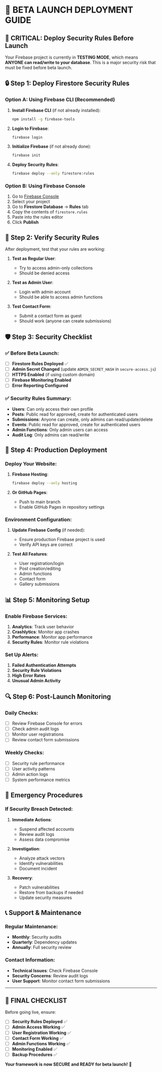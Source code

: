 # 🚀 BETA LAUNCH DEPLOYMENT GUIDE

## 🚨 CRITICAL: Deploy Security Rules Before Launch

Your Firebase project is currently in **TESTING MODE**, which means **ANYONE can read/write to your database**. This is a major security risk that must be fixed before beta launch.

## 🔒 Step 1: Deploy Firestore Security Rules

### Option A: Using Firebase CLI (Recommended)

1. **Install Firebase CLI** (if not already installed):
   ```bash
   npm install -g firebase-tools
   ```

2. **Login to Firebase**:
   ```bash
   firebase login
   ```

3. **Initialize Firebase** (if not already done):
   ```bash
   firebase init
   ```

4. **Deploy Security Rules**:
   ```bash
   firebase deploy --only firestore:rules
   ```

### Option B: Using Firebase Console

1. Go to [Firebase Console](https://console.firebase.google.com)
2. Select your project
3. Go to **Firestore Database** → **Rules** tab
4. Copy the contents of `firestore.rules`
5. Paste into the rules editor
6. Click **Publish**

## 🔐 Step 2: Verify Security Rules

After deployment, test that your rules are working:

1. **Test as Regular User**:
   - Try to access admin-only collections
   - Should be denied access

2. **Test as Admin User**:
   - Login with admin account
   - Should be able to access admin functions

3. **Test Contact Form**:
   - Submit a contact form as guest
   - Should work (anyone can create submissions)

## 🛡️ Step 3: Security Checklist

### ✅ Before Beta Launch:
- [ ] **Firestore Rules Deployed** ✅
- [ ] **Admin Secret Changed** (update `ADMIN_SECRET_HASH` in `secure-access.js`)
- [ ] **HTTPS Enabled** (if using custom domain)
- [ ] **Firebase Monitoring Enabled**
- [ ] **Error Reporting Configured**

### ✅ Security Rules Summary:
- **Users**: Can only access their own profile
- **Posts**: Public read for approved, create for authenticated users
- **Submissions**: Anyone can create, only admins can read/update/delete
- **Events**: Public read for approved, create for authenticated users
- **Admin Functions**: Only admin users can access
- **Audit Log**: Only admins can read/write

## 🚀 Step 4: Production Deployment

### Deploy Your Website:
1. **Firebase Hosting**:
   ```bash
   firebase deploy --only hosting
   ```

2. **Or GitHub Pages**:
   - Push to main branch
   - Enable GitHub Pages in repository settings

### Environment Configuration:
1. **Update Firebase Config** (if needed):
   - Ensure production Firebase project is used
   - Verify API keys are correct

2. **Test All Features**:
   - User registration/login
   - Post creation/editing
   - Admin functions
   - Contact form
   - Gallery submissions

## 📊 Step 5: Monitoring Setup

### Enable Firebase Services:
1. **Analytics**: Track user behavior
2. **Crashlytics**: Monitor app crashes
3. **Performance**: Monitor app performance
4. **Security Rules**: Monitor rule violations

### Set Up Alerts:
1. **Failed Authentication Attempts**
2. **Security Rule Violations**
3. **High Error Rates**
4. **Unusual Admin Activity**

## 🔍 Step 6: Post-Launch Monitoring

### Daily Checks:
- [ ] Review Firebase Console for errors
- [ ] Check admin audit logs
- [ ] Monitor user registrations
- [ ] Review contact form submissions

### Weekly Checks:
- [ ] Security rule performance
- [ ] User activity patterns
- [ ] Admin action logs
- [ ] System performance metrics

## 🚨 Emergency Procedures

### If Security Breach Detected:
1. **Immediate Actions**:
   - Suspend affected accounts
   - Review audit logs
   - Assess data compromise

2. **Investigation**:
   - Analyze attack vectors
   - Identify vulnerabilities
   - Document incident

3. **Recovery**:
   - Patch vulnerabilities
   - Restore from backups if needed
   - Update security measures

## 📞 Support & Maintenance

### Regular Maintenance:
- **Monthly**: Security audits
- **Quarterly**: Dependency updates
- **Annually**: Full security review

### Contact Information:
- **Technical Issues**: Check Firebase Console
- **Security Concerns**: Review audit logs
- **User Support**: Monitor contact form submissions

---

## 🎯 FINAL CHECKLIST

Before going live, ensure:

- [ ] **Security Rules Deployed** ✅
- [ ] **Admin Access Working** ✅
- [ ] **User Registration Working** ✅
- [ ] **Contact Form Working** ✅
- [ ] **Admin Functions Working** ✅
- [ ] **Monitoring Enabled** ✅
- [ ] **Backup Procedures** ✅

**Your framework is now SECURE and READY for beta launch!** 🚀
